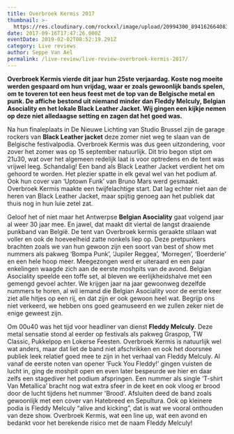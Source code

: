 ```yaml
---
title: Overbroek Kermis 2017
thumbnail: >-
  https://res.cloudinary.com/rockxxl/image/upload/20994300_894162664083848_5910702237602406938_n.jpg
date: 2017-09-16T17:47:26.000Z
eventDate: 2019-02-02T08:52:19.291Z
category: Live reviews
author: Seppe Van Ael
permalink: /live-review/live-review-overbroek-kermis-2017/
---
```

**Overbroek Kermis vierde dit jaar hun 25ste verjaardag. Koste nog moeite werden gespaard om hun vrijdag, waar er zoals gewoonlijk bands spelen, om te toveren tot een heus feest met de top van de Belgische metal en punk. De affiche bestond uit niemand minder dan Fleddy Melculy, Belgian Asociality en het lokale Black Leather Jacket. Wij gingen een kijkje nemen op deze niet alledaagse setting en zagen dat het goed was.**


Na hun finaleplaats in De Nieuwe Lichting van Studio Brussel zijn de garage rockers van **Black Leather jacket** deze zomer niet weg te slaan van de Belgische festivalpodia. Overbroek Kermis was dus geen uitzondering, voor zover het zomer was op 15 september natuurlijk. Dit trio begon stipt om 21u30, wat over het algemeen redelijk laat is voor optredens en de tent was vrijwel leeg. Schandalig! Een band als Black Leather Jacket verdient het om gehoord te worden. Het plezier spatte in elk geval wel van het podium af. Ook hun cover van ‘Uptown Funk’ van Bruno Mars werd gesmaakt. Overbroek Kermis maakte een twijfelachtige start. Dat lag echter niet aan de heren van Black Leather Jacket, maar spijtig genoeg aan het publiek dat thuis nog in hun luie zetel zat.

Geloof het of niet maar het Antwerpse **Belgian Asociality** gaat volgend jaar al weer 30 jaar mee. En jawel, dat maakt dit viertal de langst draaiende punkband van België. De tent van Overbroek kermis geraakte stilaan wat voller en ook de hoeveelheid zatte nonkels liep op. Deze pretpunkers brachten zoals we van hun gewoon zijn een soort van best of show met nummers als pakweg ‘Bompa Punk’, ‘Jupiler Reggea’, ‘Morregen’, ‘Boerderie’ en een hele hoop meer. Meegezongen werd er uiteraard en een paar enkelingen waagde zich aan de eerste moshpits van de avond. Belgian Asociality speelde een toffe set, al bleven we eerlijkheidshalve met een gemengd gevoel achter. We krijgen jaar na jaar gewoonweg dezelfde nummers te horen, al wil iemand die Belgian Asociality voor de eerste keer ziet alle hitjes op een rij, en dat zijn er ook gewoon heel wat. Begrijp ons niet verkeerd, we hebben ons goed geamuseerd en we zullen zeker niet de enige geweest zijn.

Om 00u40 was het tijd voor headliner van dienst **Fleddy Melculy**. Deze metal sensatie stond al eerder op festivals als pakweg Graspop, TW Classic, Pukkelpop en Lokerse Feesten. Overbroek Kermis is natuurlijk wel wat anders, maar dat liet de band niet afschrikken en ook het doorsnee publiek leek relatief goed mee te zijn in het verhaal van Fleddy Melculy. Al vanaf de eerste noten van opener ‘Fuck You Fleddy!’ gingen vuisten de lucht in, ging de moshpit open en even later bespeurde we hier en daar zelfs een stagediver het podium afspringen. Een nummer als single ‘T-shirt Van Metallica’ bracht nog wat extra sfeer in de keet en ook vloog er brood door de lucht tijdens het nummer 'Brood'. Afsluiten deed de band zoals gewoonlijk met een cover van Hatebreed en Sepultura. Ook op kleinere podia is Fleddy Melculy “alive and kicking”, dat is wat we vooral onthouden van deze show. Overbroek Kermis, wat een line up, wat een avond en bedankt voor het berekende risico met de naam Fleddy Melculy!
